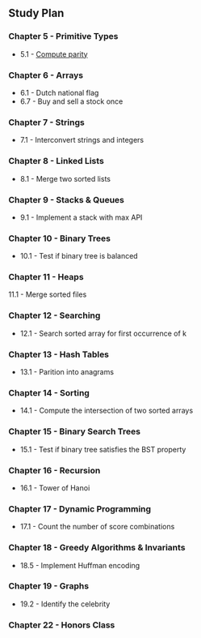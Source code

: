 ## Study Plan

### Chapter 5 - Primitive Types

* 5.1 - [Compute parity](/epi_solutions/compute_parity.py)

### Chapter 6 - Arrays

* 6.1 - Dutch national flag
* 6.7 - Buy and sell a stock once

### Chapter 7 - Strings

* 7.1 - Interconvert strings and integers

### Chapter 8 - Linked Lists

* 8.1 - Merge two sorted lists

### Chapter 9 - Stacks & Queues

* 9.1 - Implement a stack with max API

### Chapter 10 - Binary Trees

* 10.1 - Test if binary tree is balanced

### Chapter 11 - Heaps

11.1 - Merge sorted files

### Chapter 12 - Searching

* 12.1 - Search sorted array for first occurrence of k

### Chapter 13 - Hash Tables

* 13.1 - Parition into anagrams

### Chapter 14 - Sorting

* 14.1 - Compute the intersection of two sorted arrays

### Chapter 15 - Binary Search Trees

* 15.1 - Test if binary tree satisfies the BST property

### Chapter 16 - Recursion

* 16.1 - Tower of Hanoi

### Chapter 17 - Dynamic Programming

* 17.1 - Count the number of score combinations

### Chapter 18 - Greedy Algorithms & Invariants

* 18.5 - Implement Huffman encoding

### Chapter 19 - Graphs

* 19.2 - Identify the celebrity

### Chapter 22 - Honors Class




